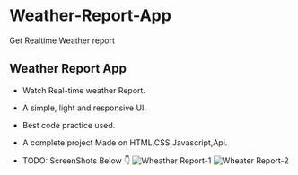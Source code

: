 # Weather-Report-App
Get Realtime Weather report 

## Weather Report App

- Watch Real-time weather Report.
- A simple, light and responsive UI.
- Best code practice used.
- A complete project Made on HTML,CSS,Javascript,Api.

- TODO: ScreenShots Below 👇
![Wheather Report-1](https://user-images.githubusercontent.com/102934270/209375619-6d10ab08-beae-4202-b4b8-87d254ab3566.jpg)
![Wheater Report-2](https://user-images.githubusercontent.com/102934270/209375649-c484fcbc-aed2-4655-a87a-89d7989c88fd.jpg)

